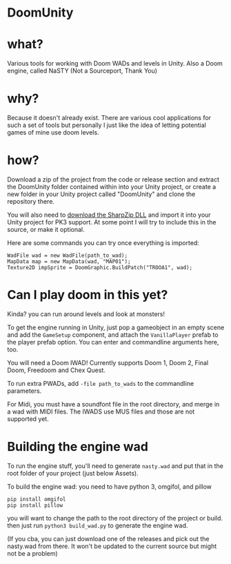 # DoomUnity

# what?

Various tools for working with Doom WADs and levels in Unity.
Also a Doom engine, called NaSTY (Not a Sourceport, Thank You)

# why?

Because it doesn't already exist. There are various cool applications for such a set of tools but personally I just like the idea of letting potential games of mine use doom levels.

# how?

Download a zip of the project from the code or release section and extract the DoomUnity folder contained within into your Unity project, or create a new folder in your Unity project called "DoomUnity" and clone the repository there.

You will also need to [download the SharpZip DLL](https://github.com/icsharpcode/SharpZipLib/releases) and import it into your Unity project for PK3 support. At some point I will try to include this in the source, or make it optional.

Here are some commands you can try once everything is imported:

```
WadFile wad = new WadFile(path_to_wad);
MapData map = new MapData(wad, "MAP01");
Texture2D impSprite = DoomGraphic.BuildPatch("TROOA1", wad);
```

# Can I play doom in this yet?

Kinda? you can run around levels and look at monsters!

To get the engine running in Unity, just pop a gameobject in an empty scene and add the `GameSetup` component, and attach the `VanillaPlayer` prefab to the player prefab option.
You can enter and commandline arguments here, too. 

You will need a Doom IWAD! Currently supports Doom 1, Doom 2, Final Doom, Freedoom and Chex Quest.

To run extra PWADs, add `-file path_to_wads` to the commandline parameters. 

For Midi, you must have a soundfont file in the root directory, and merge in a wad with MIDI files.
The IWADS use MUS files and those are not supported yet.

# Building the engine wad

To run the engine stuff, you'll need to generate `nasty.wad` and put that in the root folder of your project (just below Assets).

To build the engine wad: you need to have python 3, omgifol, and pillow

`pip install omgifol`  
`pip install pillow`

you will want to change the path to the root directory of the project or build.
then just run `python3 build_wad.py` to generate the engine wad.

(If you cba, you can just download one of the releases and pick out the nasty.wad from there. It won't be updated to the current source but might not be a problem)
